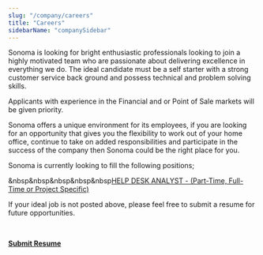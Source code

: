 ```yaml
---
slug: "/company/careers"
title: "Careers"
sidebarName: "companySidebar"
---
```

Sonoma is looking for bright enthusiastic professionals looking to join a highly motivated team who are passionate about delivering excellence in everything we do. The ideal candidate must be a self starter with a strong customer service back ground and possess technical and problem solving skills.

Applicants with experience in the Financial and or Point of Sale markets will be given priority.

Sonoma offers a unique environment for its employees, if you are looking for an opportunity that gives you the flexibility to work out of your home office, continue to take on added responsibilities and participate in the success of the company then Sonoma could be the right place for you.

Sonoma is currently looking to fill the following positions;

&nbsp&nbsp&nbsp&nbsp&nbsp[HELP DESK ANALYST - (Part-Time, Full-Time or Project Specific)](/company/careers/help-desk-analyst)

If your ideal job is not posted above, please feel free to submit a resume for future opportunities.

<br/>

[**Submit Resume**](mailto:resumes@sonomaservices.com)